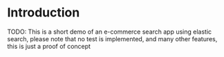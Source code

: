 # Introduction 
TODO: This is a short demo of an e-commerce search app using elastic search, please note that no test is implemented, and many other features, this is just a proof of concept
